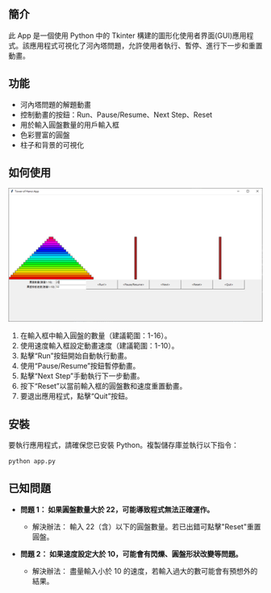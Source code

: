 ## 簡介

此 App 是一個使用 Python 中的 Tkinter 構建的圖形化使用者界面(GUI)應用程式。該應用程式可視化了河內塔問題，允許使用者執行、暫停、進行下一步和重置動畫。

## 功能

- 河內塔問題的解題動畫
- 控制動畫的按鈕：Run、Pause/Resume、Next Step、Reset
- 用於輸入圓盤數量的用戶輸入框
- 色彩豐富的圓盤
- 柱子和背景的可視化

## 如何使用

![Alt text](/assets/image.png)

1. 在輸入框中輸入圓盤的數量（建議範圍：1-16）。
2. 使用速度輸入框設定動畫速度（建議範圍：1-10）。
3. 點擊“Run”按鈕開始自動執行動畫。
4. 使用“Pause/Resume”按鈕暫停動畫。
5. 點擊“Next Step”手動執行下一步動畫。
6. 按下“Reset”以當前輸入框的圓盤數和速度重置動畫。
7. 要退出應用程式，點擊“Quit”按鈕。

## 安裝

要執行應用程式，請確保您已安裝 Python。複製儲存庫並執行以下指令：

```bash
python app.py
```

## 已知問題

- **問題 1： 如果圓盤數量大於 22，可能導致程式無法正確運作。**

  - 解決辦法： 輸入 22（含）以下的圓盤數量。若已出錯可點擊"Reset"重置圓盤。

- **問題 2： 如果速度設定大於 10，可能會有閃爍、圓盤形狀改變等問題。**
  - 解決辦法： 盡量輸入小於 10 的速度，若輸入過大的數可能會有預想外的結果。
